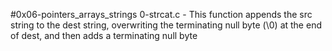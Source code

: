 #0x06-pointers_arrays_strings
0-strcat.c - This function appends the src string to the dest string, overwriting the terminating null byte (\0) at the end of dest, and then adds a terminating null byte
